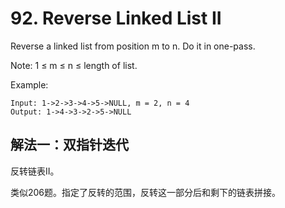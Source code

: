 # 92. Reverse Linked List II
Reverse a linked list from position m to n. Do it in one-pass.

Note: 1 ≤ m ≤ n ≤ length of list.

Example:
```
Input: 1->2->3->4->5->NULL, m = 2, n = 4
Output: 1->4->3->2->5->NULL
```
## 解法一：双指针迭代

反转链表II。

类似206题。指定了反转的范围，反转这一部分后和剩下的链表拼接。